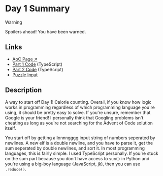# Day 1 Summary

> [!WARNING]
> Spoilers ahead! You have been warned.

## Links

- [AoC Page ↗︎](https://adventofcode.com/2022/day/1)
- [Part 1 Code](https://github.com/GodderE2D/advent-of-code/blob/main/results/2022/day-1/part-1.ts) (TypeScript)  
- [Part 2 Code](https://github.com/GodderE2D/advent-of-code/blob/main/results/2022/day-1/part-2.ts) (TypeScript)
- [Puzzle Input](https://github.com/GodderE2D/advent-of-code/blob/main/results/2022/day-1/input.txt)

## Description

A way to start off Day 1! Calorie counting. Overall, if you know how logic works in programming regardless of which programming language you're using, it should be pretty easy to solve. If you're unsure, remember that Google is your friend! I personally think that Googling problems isn't cheating as long as you're not searching for the Advent of Code solution itself.

You start off by getting a lonnngggg input string of numbers seperated by newlines. A new elf is a double newline, and you have to parse it, get the sum seperated by double newlines, and sort it. In most programming languages, this is fairly simple. I used TypeScript personally. If you're stuck on the sum part because you don't have access to `sum()` in Python and you're using a big-boy language (JavaScript, jk), then you can use `.reduce()`.
